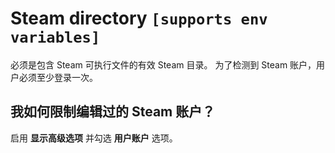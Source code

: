 # Steam directory `[supports env variables]`

必须是包含 Steam 可执行文件的有效 Steam 目录。 为了检测到 Steam 账户，用户必须至少登录一次。

## 我如何限制编辑过的 Steam 账户？

启用 **显示高级选项** 并勾选 **用户账户** 选项。
